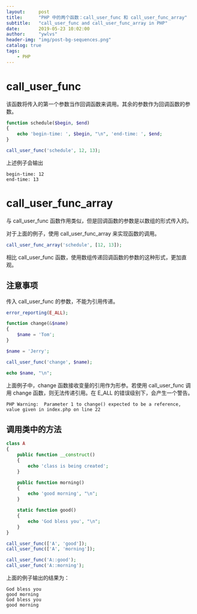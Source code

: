 ```yaml
---
layout:     post
title:      "PHP 中的两个函数：call_user_func 和 call_user_func_array"
subtitle:   "call_user_func and call_user_func_array in PHP"
date:       2019-05-23 10:02:00
author:     "ywlvs"
header-img: "img/post-bg-sequences.png"
catalog: true
tags:
    - PHP
---
```



# call_user_func

该函数将传入的第一个参数当作回调函数来调用。其余的参数作为回调函数的参数。

```php
function schedule($begin, $end)
{
    echo 'begin-time: ', $begin, "\n", 'end-time: ', $end;
}

call_user_func('schedule', 12, 13);
```

上述例子会输出

```
begin-time: 12
end-time: 13
```

# call_user_func_array

与 call_user_func 函数作用类似，但是回调函数的参数是以数组的形式传入的。

对于上面的例子，使用 call_user_func_array 来实现函数的调用。

```php
call_user_func_array('schedule', [12, 13]);
```

相比 call_user_func 函数，使用数组传递回调函数的参数的这种形式，更加直观。

## 注意事项

传入 call_user_func 的参数，不能为引用传递。

```php
error_reporting(E_ALL);

function change(&$name)
{
    $name = 'Tom';
}

$name = 'Jerry';

call_user_func('change', $name);

echo $name, "\n";
```

上面例子中，change 函数接收变量的引用作为形参。若使用 call_user_func 调用 change 函数，则无法传递引用。在 E_ALL 的错误级别下，会产生一个警告。

```
PHP Warning:  Parameter 1 to change() expected to be a reference, value given in index.php on line 22
```

## 调用类中的方法

```php
class A
{
    public function __construct()
    {
        echo 'class is being created';
    }

    public function morning()
    {
        echo 'good morning', "\n";
    }

    static function good()
    {
        echo 'God bless you', "\n";
    }
}

call_user_func(['A', 'good']);
call_user_func(['A', 'morning']);

call_user_func('A::good');
call_user_func('A::morning');
```

上面的例子输出的结果为：

```
God bless you
good morning
God bless you
good morning
```